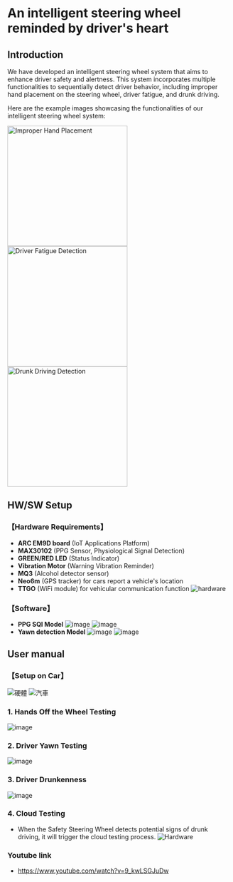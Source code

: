 # An intelligent steering wheel reminded by driver's heart
## Introduction
We have developed an intelligent steering wheel system that aims to enhance driver safety and alertness. This system incorporates multiple functionalities to sequentially detect driver behavior, including improper hand placement on the steering wheel, driver fatigue, and drunk driving.

Here are the example images showcasing the functionalities of our intelligent steering wheel system:

<p float="left">
  <img src="https://github.com/hsh0615/picture/blob/main/%E5%9C%96%E7%89%878.png" alt="Improper Hand Placement" width="270" />
  <img src="https://github.com/hsh0615/picture/blob/main/%E5%9C%96%E7%89%877.png" alt="Driver Fatigue Detection" width="270" /> 
  <img src="https://github.com/hsh0615/picture/blob/main/%E5%9C%96%E7%89%879.png" alt="Drunk Driving Detection" width="270" />
</p>

## HW/SW Setup
### 【Hardware Requirements】
- **ARC EM9D board** (IoT Applications Platform)
- **MAX30102** (PPG Sensor, Physiological Signal Detection)
- **GREEN/RED LED** (Status Indicator)
- **Vibration Motor** (Warning Vibration Reminder)
- **MQ3** (Alcohol detector sensor)
- **Neo6m** (GPS tracker) for cars report a vehicle's location
- **TTGO** (WiFi module) for vehicular communication function
![hardware](https://github.com/hsh0615/picture/blob/main/%E5%9C%96%E7%89%875.png)
### 【Software】
- **PPG SQI Model**
![image](https://github.com/hsh0615/picture/blob/main/SQI-good-bad.png)
![image](https://github.com/hsh0615/picture/blob/main/accuracy-sqi.png)
- **Yawn detection Model**
![image](https://github.com/hsh0615/picture/blob/main/Yawn.png)
![image](https://github.com/hsh0615/picture/blob/main/accuracy-yawn.png)

## User manual
### 【Setup on Car】
![硬體](https://github.com/hsh0615/picture/blob/main/%E7%A1%AC%E9%AB%94.png) ![汽車](https://github.com/hsh0615/picture/blob/main/car-resize.png)
### 1. Hands Off the Wheel Testing
![image](https://github.com/hsh0615/picture/blob/main/hand-off.png)
### 2. Driver Yawn Testing
![image](https://github.com/hsh0615/picture/blob/main/Driver-Yawn.png)
### 3. Driver Drunkenness
![image](https://github.com/hsh0615/picture/blob/main/Drunk.png)
### 4. Cloud Testing
- When the Safety Steering Wheel detects potential signs of drunk driving, it will trigger the cloud testing process.
![Hardware](https://github.com/hsh0615/picture/blob/main/python-cloud-gps.png)

### Youtube link
- https://www.youtube.com/watch?v=9_kwLSGJuDw
